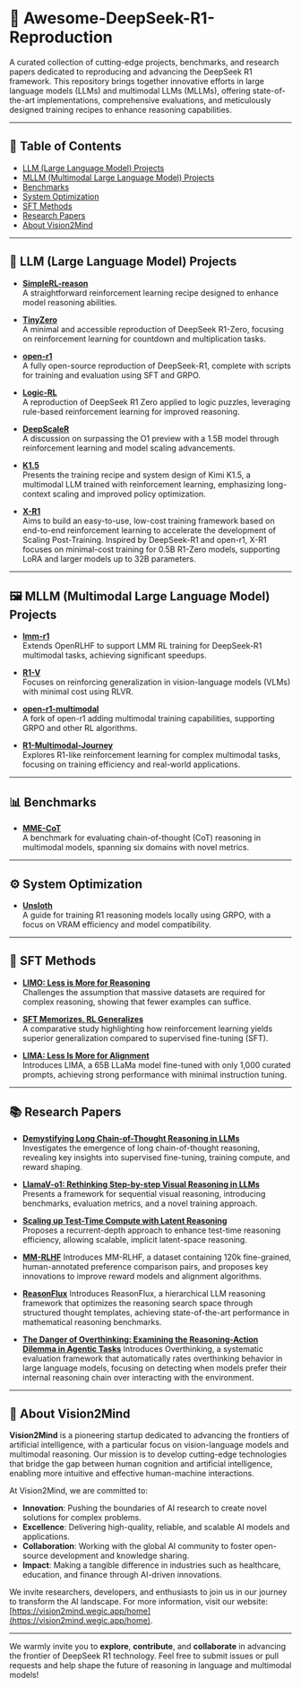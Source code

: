 # 🚀 Awesome-DeepSeek-R1-Reproduction

A curated collection of cutting-edge projects, benchmarks, and research papers dedicated to reproducing and advancing the DeepSeek R1 framework. This repository brings together innovative efforts in large language models (LLMs) and multimodal LLMs (MLLMs), offering state-of-the-art implementations, comprehensive evaluations, and meticulously designed training recipes to enhance reasoning capabilities.

---

## 📑 Table of Contents

- [LLM (Large Language Model) Projects](#llm-large-language-model-projects)
- [MLLM (Multimodal Large Language Model) Projects](#mllm-multimodal-large-language-model-projects)
- [Benchmarks](#benchmarks)
- [System Optimization](#system-optimization)
- [SFT Methods](#sft-methods)
- [Research Papers](#research-papers)
- [About Vision2Mind](#about-vision2mind)

---

## 🤖 LLM (Large Language Model) Projects

- **[SimpleRL-reason](https://github.com/hkust-nlp/simpleRL-reason)**  
  A straightforward reinforcement learning recipe designed to enhance model reasoning abilities.

- **[TinyZero](https://github.com/Jiayi-Pan/TinyZero)**  
  A minimal and accessible reproduction of DeepSeek R1-Zero, focusing on reinforcement learning for countdown and multiplication tasks.

- **[open-r1](https://github.com/huggingface/open-r1)**  
  A fully open-source reproduction of DeepSeek-R1, complete with scripts for training and evaluation using SFT and GRPO.

- **[Logic-RL](https://github.com/Unakar/Logic-RL)**  
  A reproduction of DeepSeek R1 Zero applied to logic puzzles, leveraging rule-based reinforcement learning for improved reasoning.

- **[DeepScaleR](https://pretty-radio-b75.notion.site/DeepScaleR-Surpassing-O1-Preview-with-a-1-5B-Model-by-Scaling-RL-19681902c1468005bed8ca303013a4e2)**  
  A discussion on surpassing the O1 preview with a 1.5B model through reinforcement learning and model scaling advancements.

- **[K1.5](https://arxiv.org/abs/2501.12599)**  
  Presents the training recipe and system design of Kimi K1.5, a multimodal LLM trained with reinforcement learning, emphasizing long-context scaling and improved policy optimization.

- **[X-R1](https://github.com/dhcode-cpp/X-R1)**  
Aims to build an easy-to-use, low-cost training framework based on end-to-end reinforcement learning to accelerate the development of Scaling Post-Training. Inspired by DeepSeek-R1 and open-r1, X-R1 focuses on minimal-cost training for 0.5B R1-Zero models, supporting LoRA and larger models up to 32B parameters.

---

## 🖼️ MLLM (Multimodal Large Language Model) Projects

- **[lmm-r1](https://github.com/TideDra/lmm-r1)**  
  Extends OpenRLHF to support LMM RL training for DeepSeek-R1 multimodal tasks, achieving significant speedups.

- **[R1-V](https://github.com/Deep-Agent/R1-V)**  
  Focuses on reinforcing generalization in vision-language models (VLMs) with minimal cost using RLVR.

- **[open-r1-multimodal](https://github.com/EvolvingLMMs-Lab/open-r1-multimodal)**  
  A fork of open-r1 adding multimodal training capabilities, supporting GRPO and other RL algorithms.

- **[R1-Multimodal-Journey](https://github.com/FanqingM/R1-Multimodal-Journey)**  
  Explores R1-like reinforcement learning for complex multimodal tasks, focusing on training efficiency and real-world applications.

---

## 📊 Benchmarks

- **[MME-CoT](https://arxiv.org/abs/2502.09621)**  
  A benchmark for evaluating chain-of-thought (CoT) reasoning in multimodal models, spanning six domains with novel metrics.

---

## ⚙️ System Optimization

- **[Unsloth](https://unsloth.ai/blog/r1-reasoning)**  
  A guide for training R1 reasoning models locally using GRPO, with a focus on VRAM efficiency and model compatibility.

---

## 🔧 SFT Methods

- **[LIMO: Less is More for Reasoning](https://arxiv.org/abs/2502.03387)**  
  Challenges the assumption that massive datasets are required for complex reasoning, showing that fewer examples can suffice.

- **[SFT Memorizes, RL Generalizes](http://arxiv.org/abs/2501.17161)**  
  A comparative study highlighting how reinforcement learning yields superior generalization compared to supervised fine-tuning (SFT).

- **[LIMA: Less Is More for Alignment](http://arxiv.org/abs/2305.11206)**  
  Introduces LIMA, a 65B LLaMa model fine-tuned with only 1,000 curated prompts, achieving strong performance with minimal instruction tuning.

---

## 📚 Research Papers

- **[Demystifying Long Chain-of-Thought Reasoning in LLMs](http://arxiv.org/abs/2502.03373)**  
  Investigates the emergence of long chain-of-thought reasoning, revealing key insights into supervised fine-tuning, training compute, and reward shaping.

- **[LlamaV-o1: Rethinking Step-by-step Visual Reasoning in LLMs](http://arxiv.org/abs/2501.06186)**  
  Presents a framework for sequential visual reasoning, introducing benchmarks, evaluation metrics, and a novel training approach.

- **[Scaling up Test-Time Compute with Latent Reasoning](http://arxiv.org/abs/2502.05171)**  
  Proposes a recurrent-depth approach to enhance test-time reasoning efficiency, allowing scalable, implicit latent-space reasoning.

- **[MM-RLHF](https://arxiv.org/pdf/2502.10391)**
  Introduces MM-RLHF, a dataset containing 120k fine-grained, human-annotated preference comparison pairs, and proposes key innovations to improve reward models and alignment algorithms.

- **[ReasonFlux](https://arxiv.org/pdf/2502.06772v1)**
Introduces ReasonFlux, a hierarchical LLM reasoning framework that optimizes the reasoning search space through structured thought templates, achieving state-of-the-art performance in mathematical reasoning benchmarks.

- **[The Danger of Overthinking: Examining the Reasoning-Action Dilemma in Agentic Tasks](https://github.com/AlexCuadron/Overthinking)**
Introduces Overthinking, a systematic evaluation framework that automatically rates overthinking behavior in large language models, focusing on detecting when models prefer their internal reasoning chain over interacting with the environment.
---

## 🌟 About Vision2Mind

**Vision2Mind** is a pioneering startup dedicated to advancing the frontiers of artificial intelligence, with a particular focus on vision-language models and multimodal reasoning. Our mission is to develop cutting-edge technologies that bridge the gap between human cognition and artificial intelligence, enabling more intuitive and effective human-machine interactions.

At Vision2Mind, we are committed to:

- **Innovation**: Pushing the boundaries of AI research to create novel solutions for complex problems.
- **Excellence**: Delivering high-quality, reliable, and scalable AI models and applications.
- **Collaboration**: Working with the global AI community to foster open-source development and knowledge sharing.
- **Impact**: Making a tangible difference in industries such as healthcare, education, and finance through AI-driven innovations.

We invite researchers, developers, and enthusiasts to join us in our journey to transform the AI landscape. For more information, visit our website: [https://vision2mind.wegic.app/home](https://vision2mind.wegic.app/home).

---

We warmly invite you to **explore**, **contribute**, and **collaborate** in advancing the frontier of DeepSeek R1 technology. Feel free to submit issues or pull requests and help shape the future of reasoning in language and multimodal models!
